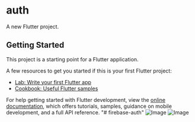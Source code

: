 # auth

A new Flutter project.

## Getting Started

This project is a starting point for a Flutter application.

A few resources to get you started if this is your first Flutter project:

- [Lab: Write your first Flutter app](https://docs.flutter.dev/get-started/codelab)
- [Cookbook: Useful Flutter samples](https://docs.flutter.dev/cookbook)

For help getting started with Flutter development, view the
[online documentation](https://docs.flutter.dev/), which offers tutorials,
samples, guidance on mobile development, and a full API reference.
"# firebase-auth" 
![Image](https://github.com/user-attachments/assets/3955749e-4c1a-49a8-9d13-287ca9e76ecd)
![Image](https://github.com/user-attachments/assets/75a363c3-0e39-403c-b7b9-b7cb1b7d3bfe)
